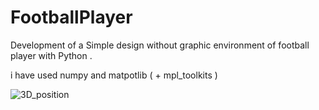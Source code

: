 # FootballPlayer
Development of a Simple design without graphic environment of football player with Python .

i have used numpy and matpotlib ( + mpl_toolkits )

![3D_position](https://user-images.githubusercontent.com/54766308/184354245-ca6d08d5-7ae6-4629-b5cd-573e378a63f5.PNG)
